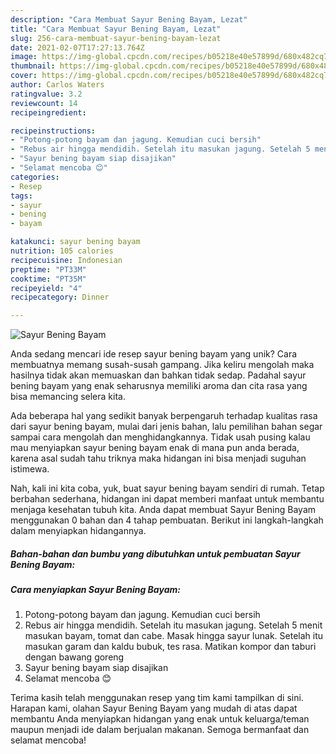 ```yaml
---
description: "Cara Membuat Sayur Bening Bayam, Lezat"
title: "Cara Membuat Sayur Bening Bayam, Lezat"
slug: 256-cara-membuat-sayur-bening-bayam-lezat
date: 2021-02-07T17:27:13.764Z
image: https://img-global.cpcdn.com/recipes/b05218e40e57899d/680x482cq70/sayur-bening-bayam-foto-resep-utama.jpg
thumbnail: https://img-global.cpcdn.com/recipes/b05218e40e57899d/680x482cq70/sayur-bening-bayam-foto-resep-utama.jpg
cover: https://img-global.cpcdn.com/recipes/b05218e40e57899d/680x482cq70/sayur-bening-bayam-foto-resep-utama.jpg
author: Carlos Waters
ratingvalue: 3.2
reviewcount: 14
recipeingredient:

recipeinstructions:
- "Potong-potong bayam dan jagung. Kemudian cuci bersih"
- "Rebus air hingga mendidih. Setelah itu masukan jagung. Setelah 5 menit masukan bayam, tomat dan cabe. Masak hingga sayur lunak. Setelah itu masukan garam dan kaldu bubuk, tes rasa. Matikan kompor dan taburi dengan bawang goreng"
- "Sayur bening bayam siap disajikan"
- "Selamat mencoba 😊"
categories:
- Resep
tags:
- sayur
- bening
- bayam

katakunci: sayur bening bayam 
nutrition: 105 calories
recipecuisine: Indonesian
preptime: "PT33M"
cooktime: "PT35M"
recipeyield: "4"
recipecategory: Dinner

---
```



![Sayur Bening Bayam](https://img-global.cpcdn.com/recipes/b05218e40e57899d/680x482cq70/sayur-bening-bayam-foto-resep-utama.jpg)

Anda sedang mencari ide resep sayur bening bayam yang unik? Cara membuatnya memang susah-susah gampang. Jika keliru mengolah maka hasilnya tidak akan memuaskan dan bahkan tidak sedap. Padahal sayur bening bayam yang enak seharusnya memiliki aroma dan cita rasa yang bisa memancing selera kita.



Ada beberapa hal yang sedikit banyak berpengaruh terhadap kualitas rasa dari sayur bening bayam, mulai dari jenis bahan, lalu pemilihan bahan segar sampai cara mengolah dan menghidangkannya. Tidak usah pusing kalau mau menyiapkan sayur bening bayam enak di mana pun anda berada, karena asal sudah tahu triknya maka hidangan ini bisa menjadi suguhan istimewa.


Nah, kali ini kita coba, yuk, buat sayur bening bayam sendiri di rumah. Tetap berbahan sederhana, hidangan ini dapat memberi manfaat untuk membantu menjaga kesehatan tubuh kita. Anda dapat membuat Sayur Bening Bayam menggunakan 0 bahan dan 4 tahap pembuatan. Berikut ini langkah-langkah dalam menyiapkan hidangannya.

<!--inarticleads1-->

##### Bahan-bahan dan bumbu yang dibutuhkan untuk pembuatan Sayur Bening Bayam:





<!--inarticleads2-->

##### Cara menyiapkan Sayur Bening Bayam:

1. Potong-potong bayam dan jagung. Kemudian cuci bersih
1. Rebus air hingga mendidih. Setelah itu masukan jagung. Setelah 5 menit masukan bayam, tomat dan cabe. Masak hingga sayur lunak. Setelah itu masukan garam dan kaldu bubuk, tes rasa. Matikan kompor dan taburi dengan bawang goreng
1. Sayur bening bayam siap disajikan
1. Selamat mencoba 😊




Terima kasih telah menggunakan resep yang tim kami tampilkan di sini. Harapan kami, olahan Sayur Bening Bayam yang mudah di atas dapat membantu Anda menyiapkan hidangan yang enak untuk keluarga/teman maupun menjadi ide dalam berjualan makanan. Semoga bermanfaat dan selamat mencoba!
